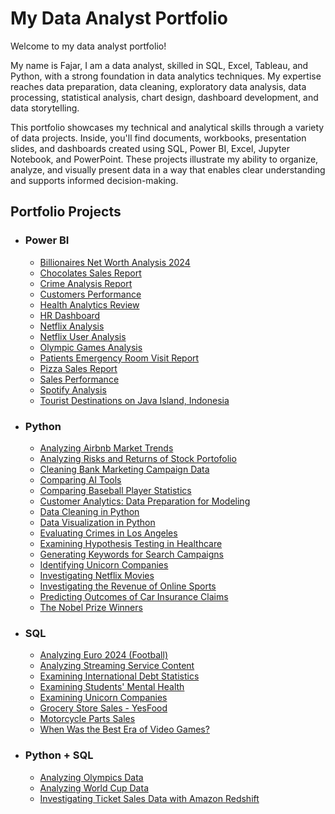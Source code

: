 # My Data Analyst Portfolio

Welcome to my data analyst portfolio!

My name is Fajar, I am a data analyst, skilled in SQL, Excel, Tableau, and Python, with a strong foundation in data analytics techniques. My expertise reaches data preparation, data cleaning, exploratory data analysis, data processing, statistical analysis, chart design, dashboard development, and data storytelling.

This portfolio showcases my technical and analytical skills through a variety of data projects. Inside, you'll find documents, workbooks, presentation slides, and dashboards created using SQL, Power BI, Excel, Jupyter Notebook, and PowerPoint. These projects illustrate my ability to organize, analyze, and visually present data in a way that enables clear understanding and supports informed decision-making.

## Portfolio Projects

- ### Power BI
  - [Billionaires Net Worth Analysis 2024](https://github.com/mynameisfho/My-Data-Analyst-Portofolio/blob/main/POWER%20BI/Billionaires%20Net%20Worth%20Analysis%202024) 
  - [Chocolates Sales Report](https://github.com/mynameisfho/My-Data-Analyst-Portofolio/blob/main/POWER%20BI/Chocolates%20Sales%20Report)
  - [Crime Analysis Report](https://github.com/mynameisfho/My-Data-Analyst-Portofolio/blob/main/POWER%20BI/Crime%20Analysis%20Report)
  - [Customers Performance](https://github.com/mynameisfho/My-Data-Analyst-Portofolio/blob/main/POWER%20BI/Customers%20Performance)
  - [Health Analytics Review](https://github.com/mynameisfho/My-Data-Analyst-Portofolio/blob/main/POWER%20BI/Health%20Analytics%20Review)
  - [HR Dashboard](https://github.com/mynameisfho/My-Data-Analyst-Portofolio/blob/main/POWER%20BI/HR%20Dashboard)
  - [Netflix Analysis](https://github.com/mynameisfho/My-Data-Analyst-Portofolio/blob/main/POWER%20BI/Netflix%20Analysis)
  - [Netflix User Analysis](https://github.com/mynameisfho/My-Data-Analyst-Portofolio/blob/main/POWER%20BI/Netflix%20User%20Analysis)
  - [Olympic Games Analysis](https://github.com/mynameisfho/My-Data-Analyst-Portofolio/blob/main/POWER%20BI/Olympic%20Games%20Analysis)
  - [Patients Emergency Room Visit Report](https://github.com/mynameisfho/My-Data-Analyst-Portofolio/blob/main/POWER%20BI/Patients%20Emergency%20Room%20Visit%20Report)
  - [Pizza Sales Report](https://github.com/mynameisfho/My-Data-Analyst-Portofolio/blob/main/POWER%20BI/Pizza%20Sales%20Report)
  - [Sales Performance](https://github.com/mynameisfho/My-Data-Analyst-Portofolio/blob/main/POWER%20BI/Sales%20Performance)
  - [Spotify Analysis](https://github.com/mynameisfho/My-Data-Analyst-Portofolio/blob/main/POWER%20BI/Spotify%20Analysis)
  - [Tourist Destinations on Java Island, Indonesia](https://github.com/mynameisfho/My-Data-Analyst-Portofolio/blob/main/POWER%20BI/Tourist%20Destinations%20on%20Java%20Island%2C%20Indonesia)

- ### Python
  - [Analyzing Airbnb Market Trends](https://github.com/mynameisfho/My-Data-Analyst-Portofolio/blob/main/Analyzing%20Airbnb%20Market%20Trends)
  - [Analyzing Risks and Returns of Stock Portofolio](https://github.com/mynameisfho/My-Data-Analyst-Portofolio/blob/main/Analyzing%20Risks%20and%20Returns%20of%20Stock%20Portofolio)
  - [Cleaning Bank Marketing Campaign Data](https://github.com/mynameisfho/My-Data-Analyst-Portofolio/blob/main/Cleaning%20Bank%20Marketing%20Campaign%20Data)
  - [Comparing AI Tools](https://github.com/mynameisfho/My-Data-Analyst-Portofolio/blob/main/Comparing%20AI%20Tools)
  - [Comparing Baseball Player Statistics](https://github.com/mynameisfho/My-Data-Analyst-Portofolio/blob/main/Comparing%20Baseball%20Player%20Statistics)
  - [Customer Analytics: Data Preparation for Modeling](https://github.com/mynameisfho/My-Data-Analyst-Portofolio/blob/main/Customer%20Analytics%3A%20Data%20Preparation%20for%20Modeling)
  - [Data Cleaning in Python](https://github.com/mynameisfho/My-Data-Analyst-Portofolio/blob/main/Data%20Cleaning%20in%20Python)
  - [Data Visualization in Python](https://github.com/mynameisfho/My-Data-Analyst-Portofolio/blob/main/Data%20Visualization%20in%20Python)
  - [Evaluating Crimes in Los Angeles](https://github.com/mynameisfho/My-Data-Analyst-Portofolio/blob/main/Evaluating%20Crimes%20in%20Los%20Angeles)
  - [Examining Hypothesis Testing in Healthcare](https://github.com/mynameisfho/My-Data-Analyst-Portofolio/blob/main/Examining%20Hypothesis%20Testing%20in%20Healthcare)
  - [Generating Keywords for Search Campaigns](https://github.com/mynameisfho/My-Data-Analyst-Portofolio/blob/main/Generating%20Keywords%20for%20Search%20Campaigns)
  - [Identifying Unicorn Companies](https://github.com/mynameisfho/My-Data-Analyst-Portofolio/blob/main/Identifying%20Unicorn%20Companies)
  - [Investigating Netflix Movies](https://github.com/mynameisfho/My-Data-Analyst-Portofolio/blob/main/Investigating%20Netflix%20Movies)
  - [Investigating the Revenue of Online Sports](https://github.com/mynameisfho/My-Data-Analyst-Portofolio/blob/main/Investigating%20the%20Revenue%20of%20Online%20Sports)
  - [Predicting Outcomes of Car Insurance Claims](https://github.com/mynameisfho/My-Data-Analyst-Portofolio/blob/main/Predicting%20Outcomes%20of%20Car%20Insurance%20Claims)
  - [The Nobel Prize Winners](https://github.com/mynameisfho/My-Data-Analyst-Portofolio/blob/main/The%20Nobel%20Prize%20Winners)
     
- ### SQL
  - [Analyzing Euro 2024 (Football)](https://github.com/mynameisfho/My-Data-Analyst-Portofolio/blob/main/Analyzing%20Euro%202024%20(Football))
  - [Analyzing Streaming Service Content](https://github.com/mynameisfho/My-Data-Analyst-Portofolio/blob/main/Analyzing%20Streaming%20Service%20Content)
  - [Examining International Debt Statistics](https://github.com/mynameisfho/My-Data-Analyst-Portofolio/blob/main/Examining%20International%20Debt%20Statistics)
  - [Examining Students' Mental Health](https://github.com/mynameisfho/My-Data-Analyst-Portofolio/blob/main/Examining%20Students'%20Mental%20Health)
  - [Examining Unicorn Companies](https://github.com/mynameisfho/My-Data-Analyst-Portofolio/blob/main/Examining%20Unicorn%20Companies)
  - [Grocery Store Sales - YesFood](https://github.com/mynameisfho/My-Data-Analyst-Portofolio/blob/main/Grocery%20Store%20Sales%20-%20YesFood)
  - [Motorcycle Parts Sales](https://github.com/mynameisfho/My-Data-Analyst-Portofolio/blob/main/Motorcycle%20Parts%20Sales)
  - [When Was the Best Era of Video Games?](https://github.com/mynameisfho/My-Data-Analyst-Portofolio/blob/main/When%20Was%20the%20Best%20Era%20of%20Video%20Games%3F)

- ### Python + SQL
  - [Analyzing Olympics Data](https://github.com/mynameisfho/My-Data-Analyst-Portofolio/blob/main/Analyzing%20Olympics%20Data)
  - [Analyzing World Cup Data](https://github.com/mynameisfho/My-Data-Analyst-Portofolio/blob/main/Analyzing%20World%20Cup%20Data)
  - [Investigating Ticket Sales Data with Amazon Redshift](https://github.com/mynameisfho/My-Data-Analyst-Portofolio/blob/main/Investigating%20Ticket%20Sales%20Data%20with%20Amazon%20Redshift)